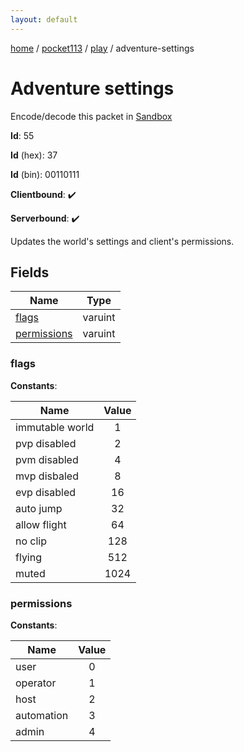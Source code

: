 ```yaml
---
layout: default
---
```


[home](/)  /  [pocket113](/protocol/pocket113)  /  [play](/protocol/pocket113/play)  /  adventure-settings

# Adventure settings

Encode/decode this packet in [Sandbox](../../../sandbox/pocket113#play.adventure_settings)

**Id**: 55

**Id** (hex): 37

**Id** (bin): 00110111

**Clientbound**: ✔️

**Serverbound**: ✔️

Updates the world's settings and client's permissions.

## Fields

Name | Type
---|---
[flags](#flags) | varuint
[permissions](#permissions) | varuint

### flags

**Constants**:

Name | Value
---|:---:
immutable world | 1
pvp disabled | 2
pvm disabled | 4
mvp disbaled | 8
evp disabled | 16
auto jump | 32
allow flight | 64
no clip | 128
flying | 512
muted | 1024

### permissions

**Constants**:

Name | Value
---|:---:
user | 0
operator | 1
host | 2
automation | 3
admin | 4
